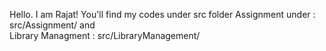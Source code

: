 Hello. I am Rajat!
You'll find my codes under src folder
Assignment under : src/Assignment/    and       
Library Managment : src/LibraryManagement/
